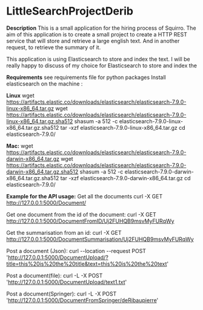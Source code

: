 # LittleSearchProjectDerib

**Description**
This is a small application for the hiring process of Squirro.
The aim of this application is to create a small project to create a HTTP REST service that will store and retrieve a large english text.
And in another request, to retrieve the summary of it.

This application is using Elasticsearch to store and index the text. I will be really happy to discuss of my choice for Elasticsearch to store and index the

**Requirements**
see requirements file for python packages
Install elasticsearch on the machine : 

**Linux**
wget https://artifacts.elastic.co/downloads/elasticsearch/elasticsearch-7.9.0-linux-x86_64.tar.gz
wget https://artifacts.elastic.co/downloads/elasticsearch/elasticsearch-7.9.0-linux-x86_64.tar.gz.sha512
shasum -a 512 -c elasticsearch-7.9.0-linux-x86_64.tar.gz.sha512 
tar -xzf elasticsearch-7.9.0-linux-x86_64.tar.gz
cd elasticsearch-7.9.0/ 

**Mac:**
wget https://artifacts.elastic.co/downloads/elasticsearch/elasticsearch-7.9.0-darwin-x86_64.tar.gz
wget https://artifacts.elastic.co/downloads/elasticsearch/elasticsearch-7.9.0-darwin-x86_64.tar.gz.sha512
shasum -a 512 -c elasticsearch-7.9.0-darwin-x86_64.tar.gz.sha512 
tar -xzf elasticsearch-7.9.0-darwin-x86_64.tar.gz
cd elasticsearch-7.9.0/ 

**Example for the API usage:**
Get all the documents
curl -X GET http://127.0.0.1:5000/Document/

Get one document from the id of the document:
curl -X GET http://127.0.0.1:5000/DocumentFromID/Uj2FUHQB9msvMyFURqWy

Get the summarisation from an id:
curl -X GET http://127.0.0.1:5000/DocumentSummarisation/Uj2FUHQB9msvMyFURqWy

Post a document (Json):
curl --location --request POST 'http://127.0.0.1:5000/DocumentUpload/?title=this%20is%20the%20title&text=this%20is%20the%20text'

Post a document(file):
curl -L -X POST 'http://127.0.0.1:5000/DocumentUpload/text1.txt'

Post a document(Springer):
curl -L -X POST 'http://127.0.0.1:5000/DocumentFromSpringer/deRibaupierre'
